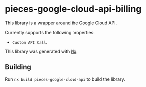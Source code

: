 # pieces-google-cloud-api-billing

This library is a wrapper around the Google Cloud API.

Currently supports the following properties:
- `Custom API Call`.

This library was generated with [Nx](https://nx.dev).

## Building

Run `nx build pieces-google-cloud-api` to build the library.